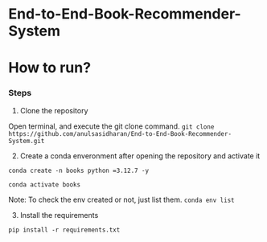 # End-to-End-Book-Recommender-System

# How to run?
### Steps

1. Clone the repository

Open terminal, and execute the git clone command. 
`git clone https://github.com/anulsasidharan/End-to-End-Book-Recommender-System.git`

2. Create a conda enveronment after opening the repository and activate it

`conda create -n books python =3.12.7 -y`

`conda activate books`

Note:
    To check the env created or not, just list them. 
    `conda env list`

3. Install the requirements

`pip install -r requirements.txt`

